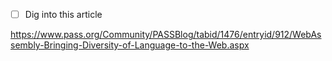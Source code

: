 - [ ] Dig into this article

https://www.pass.org/Community/PASSBlog/tabid/1476/entryid/912/WebAssembly-Bringing-Diversity-of-Language-to-the-Web.aspx
